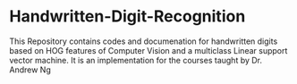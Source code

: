 # Handwritten-Digit-Recognition
This Repository contains codes and documenation for handwritten digits based on HOG features of Computer Vision and a multiclass Linear support vector machine. It is an implementation for the courses taught by Dr. Andrew Ng 
